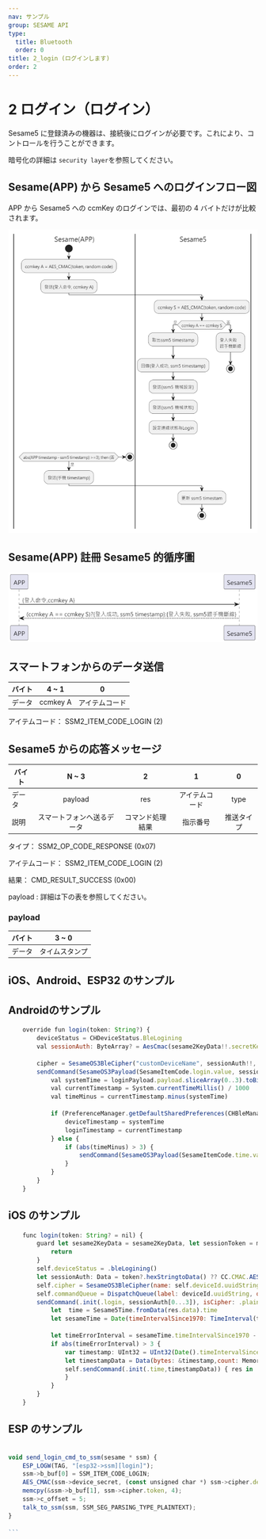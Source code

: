 ```yaml
---
nav: サンプル
group: SESAME API
type:
  title: Bluetooth
  order: 0
title: 2_login (ログインします)
order: 2
---
```


# 2 ログイン（ログイン）

Sesame5 に登録済みの機器は、接続後にログインが必要です。これにより、コントロールを行うことができます。

暗号化の詳細は `security layer`を参照してください。

## Sesame(APP) から Sesame5 へのログインフロー図

APP から Sesame5 への ccmKey のログインでは、最初の 4 バイトだけが比較されます。

<p align="left" >
  <img src="./src/login/ssm5登入_活動圖.png" alt="" title="">
</p>
 
## Sesame(APP) 註冊 Sesame5 的循序圖

<p align="left" >
  <img src="./src/login/ssm5登入_循序圖.png" alt="" title="">
</p>

## スマートフォンからのデータ送信

| バイト |  4 ~ 1   |       0        |
| ------ | :------: | :------------: |
| データ | ccmkey A | アイテムコード |

アイテムコード： SSM2_ITEM_CODE_LOGIN (2)

## Sesame5 からの応答メッセージ

| バイト |           N ~ 3            |        2         |       1        |     0      |
| ------ | :------------------------: | :--------------: | :------------: | :--------: |
| データ |          payload           |       res        | アイテムコード |    type    |
| 説明   | スマートフォンへ送るデータ | コマンド処理結果 |    指示番号    | 推送タイプ |

タイプ： SSM2_OP_CODE_RESPONSE (0x07)

アイテムコード： SSM2_ITEM_CODE_LOGIN (2)

結果： CMD_RESULT_SUCCESS (0x00)

payload : 詳細は下の表を参照してください。

### payload

| バイト |     3 ~ 0      |
| ------ | :------------: |
| データ | タイムスタンプ |

## iOS、Android、ESP32 のサンプル

## Androidのサンプル

```jsx | pure
    override fun login(token: String?) {
        deviceStatus = CHDeviceStatus.BleLogining
        val sessionAuth: ByteArray? = AesCmac(sesame2KeyData!!.secretKey.hexStringToByteArray(), 16).computeMac(mSesameToken)

        cipher = SesameOS3BleCipher("customDeviceName", sessionAuth!!, ("00" + mSesameToken.toHexString()).hexStringToByteArray())
        sendCommand(SesameOS3Payload(SesameItemCode.login.value, sessionAuth!!.sliceArray(0..3)), DeviceSegmentType.plain) { loginPayload ->
            val systemTime = loginPayload.payload.sliceArray(0..3).toBigLong()
            val currentTimestamp = System.currentTimeMillis() / 1000
            val timeMinus = currentTimestamp.minus(systemTime)

            if (PreferenceManager.getDefaultSharedPreferences(CHBleManager.appContext).getString("nickname", "")?.contains(BuildConfig.testname) == true) {
                deviceTimestamp = systemTime
                loginTimestamp = currentTimestamp
            } else {
                if (abs(timeMinus) > 3) {
                    sendCommand(SesameOS3Payload(SesameItemCode.time.value, System.currentTimeMillis().toUInt32ByteArray()), DeviceSegmentType.cipher) {}
                }
            }
        }
    }
```

## iOS のサンプル

```jsx | pure
    func login(token: String? = nil) {
        guard let sesame2KeyData = sesame2KeyData, let sessionToken = mSesameToken else {
            return
        }
        self.deviceStatus = .bleLogining()
        let sessionAuth: Data = token?.hexStringtoData() ?? CC.CMAC.AESCMAC(sessionToken, key: sesame2KeyData.secretKey.hexStringtoData())
        self.cipher = SesameOS3BleCipher(name: self.deviceId.uuidString,sessionKey: sessionAuth,sessionToken:("00"+sessionToken.toHexString()).hexStringtoData())
        self.commandQueue = DispatchQueue(label: deviceId.uuidString, qos: .userInitiated)
        sendCommand(.init(.login, sessionAuth[0...3]), isCipher: .plaintext) { res in
            let  time = Sesame5Time.fromData(res.data).time
            let sesameTime = Date(timeIntervalSince1970: TimeInterval(time))

            let timeErrorInterval = sesameTime.timeIntervalSince1970 - Date().timeIntervalSince1970
            if abs(timeErrorInterval) > 3 {
                var timestamp: UInt32 = UInt32(Date().timeIntervalSince1970)
                let timestampData = Data(bytes: &timestamp,count: MemoryLayout.size(ofValue: timestamp))
                self.sendCommand(.init(.time,timestampData)) { res in
                }
            }
        }
    }
```

## ESP のサンプル

````jsx | pure

void send_login_cmd_to_ssm(sesame * ssm) {
    ESP_LOGW(TAG, "[esp32->ssm][login]");
    ssm->b_buf[0] = SSM_ITEM_CODE_LOGIN;
    AES_CMAC(ssm->device_secret, (const unsigned char *) ssm->cipher.decrypt.random_code, 4, ssm->cipher.token);
    memcpy(&ssm->b_buf[1], ssm->cipher.token, 4);
    ssm->c_offset = 5;
    talk_to_ssm(ssm, SSM_SEG_PARSING_TYPE_PLAINTEXT);
}

``` 
````
